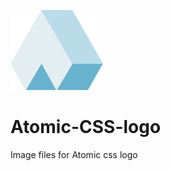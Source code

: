 ![Atomic CSS Logo](https://raw.githubusercontent.com/RichardBray/Atomic-CSS-logo/master/acss-logo-1.png)

# Atomic-CSS-logo
Image files for Atomic css logo
